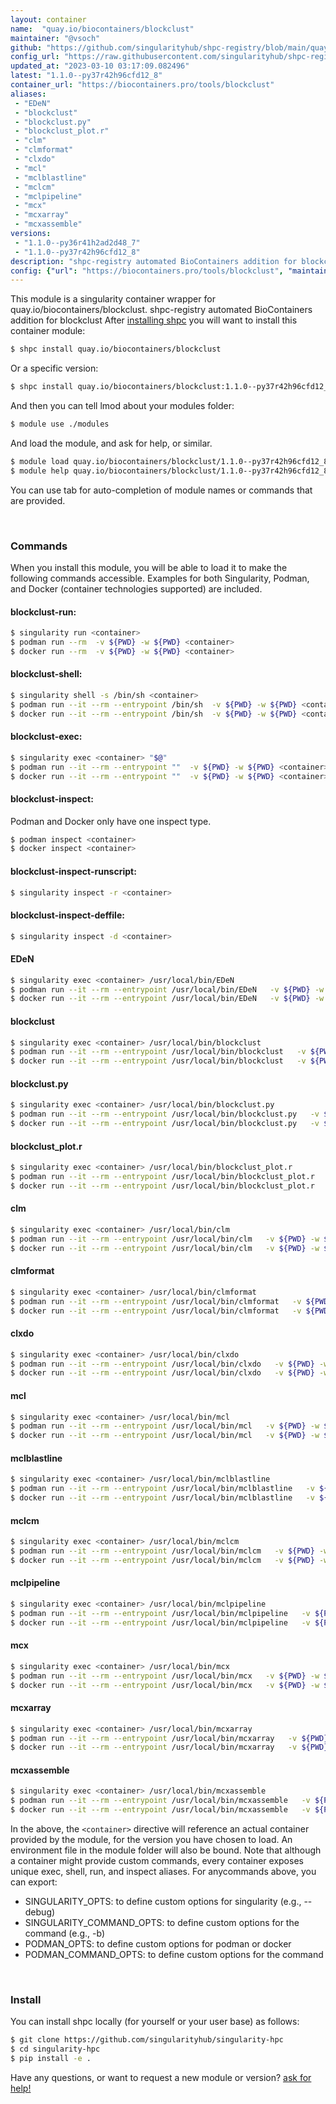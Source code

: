 ```yaml
---
layout: container
name:  "quay.io/biocontainers/blockclust"
maintainer: "@vsoch"
github: "https://github.com/singularityhub/shpc-registry/blob/main/quay.io/biocontainers/blockclust/container.yaml"
config_url: "https://raw.githubusercontent.com/singularityhub/shpc-registry/main/quay.io/biocontainers/blockclust/container.yaml"
updated_at: "2023-03-10 03:17:09.082496"
latest: "1.1.0--py37r42h96cfd12_8"
container_url: "https://biocontainers.pro/tools/blockclust"
aliases:
 - "EDeN"
 - "blockclust"
 - "blockclust.py"
 - "blockclust_plot.r"
 - "clm"
 - "clmformat"
 - "clxdo"
 - "mcl"
 - "mclblastline"
 - "mclcm"
 - "mclpipeline"
 - "mcx"
 - "mcxarray"
 - "mcxassemble"
versions:
 - "1.1.0--py36r41h2ad2d48_7"
 - "1.1.0--py37r42h96cfd12_8"
description: "shpc-registry automated BioContainers addition for blockclust"
config: {"url": "https://biocontainers.pro/tools/blockclust", "maintainer": "@vsoch", "description": "shpc-registry automated BioContainers addition for blockclust", "latest": {"1.1.0--py37r42h96cfd12_8": "sha256:9fab3b8bd584a044d5c9a40d9181852af1ffeefebcc50ba81a3dbec68c19cc0e"}, "tags": {"1.1.0--py36r41h2ad2d48_7": "sha256:2216d30f270c5e8df9ff3e8d17f2581e5814e69ce1039033c46411093f67e7e4", "1.1.0--py37r42h96cfd12_8": "sha256:9fab3b8bd584a044d5c9a40d9181852af1ffeefebcc50ba81a3dbec68c19cc0e"}, "docker": "quay.io/biocontainers/blockclust", "aliases": {"EDeN": "/usr/local/bin/EDeN", "blockclust": "/usr/local/bin/blockclust", "blockclust.py": "/usr/local/bin/blockclust.py", "blockclust_plot.r": "/usr/local/bin/blockclust_plot.r", "clm": "/usr/local/bin/clm", "clmformat": "/usr/local/bin/clmformat", "clxdo": "/usr/local/bin/clxdo", "mcl": "/usr/local/bin/mcl", "mclblastline": "/usr/local/bin/mclblastline", "mclcm": "/usr/local/bin/mclcm", "mclpipeline": "/usr/local/bin/mclpipeline", "mcx": "/usr/local/bin/mcx", "mcxarray": "/usr/local/bin/mcxarray", "mcxassemble": "/usr/local/bin/mcxassemble"}}
---
```


This module is a singularity container wrapper for quay.io/biocontainers/blockclust.
shpc-registry automated BioContainers addition for blockclust
After [installing shpc](#install) you will want to install this container module:


```bash
$ shpc install quay.io/biocontainers/blockclust
```

Or a specific version:

```bash
$ shpc install quay.io/biocontainers/blockclust:1.1.0--py37r42h96cfd12_8
```

And then you can tell lmod about your modules folder:

```bash
$ module use ./modules
```

And load the module, and ask for help, or similar.

```bash
$ module load quay.io/biocontainers/blockclust/1.1.0--py37r42h96cfd12_8
$ module help quay.io/biocontainers/blockclust/1.1.0--py37r42h96cfd12_8
```

You can use tab for auto-completion of module names or commands that are provided.

<br>

### Commands

When you install this module, you will be able to load it to make the following commands accessible.
Examples for both Singularity, Podman, and Docker (container technologies supported) are included.

#### blockclust-run:

```bash
$ singularity run <container>
$ podman run --rm  -v ${PWD} -w ${PWD} <container>
$ docker run --rm  -v ${PWD} -w ${PWD} <container>
```

#### blockclust-shell:

```bash
$ singularity shell -s /bin/sh <container>
$ podman run --it --rm --entrypoint /bin/sh  -v ${PWD} -w ${PWD} <container>
$ docker run --it --rm --entrypoint /bin/sh  -v ${PWD} -w ${PWD} <container>
```

#### blockclust-exec:

```bash
$ singularity exec <container> "$@"
$ podman run --it --rm --entrypoint ""  -v ${PWD} -w ${PWD} <container> "$@"
$ docker run --it --rm --entrypoint ""  -v ${PWD} -w ${PWD} <container> "$@"
```

#### blockclust-inspect:

Podman and Docker only have one inspect type.

```bash
$ podman inspect <container>
$ docker inspect <container>
```

#### blockclust-inspect-runscript:

```bash
$ singularity inspect -r <container>
```

#### blockclust-inspect-deffile:

```bash
$ singularity inspect -d <container>
```


#### EDeN

```bash
$ singularity exec <container> /usr/local/bin/EDeN
$ podman run --it --rm --entrypoint /usr/local/bin/EDeN   -v ${PWD} -w ${PWD} <container> -c " $@"
$ docker run --it --rm --entrypoint /usr/local/bin/EDeN   -v ${PWD} -w ${PWD} <container> -c " $@"
```


#### blockclust

```bash
$ singularity exec <container> /usr/local/bin/blockclust
$ podman run --it --rm --entrypoint /usr/local/bin/blockclust   -v ${PWD} -w ${PWD} <container> -c " $@"
$ docker run --it --rm --entrypoint /usr/local/bin/blockclust   -v ${PWD} -w ${PWD} <container> -c " $@"
```


#### blockclust.py

```bash
$ singularity exec <container> /usr/local/bin/blockclust.py
$ podman run --it --rm --entrypoint /usr/local/bin/blockclust.py   -v ${PWD} -w ${PWD} <container> -c " $@"
$ docker run --it --rm --entrypoint /usr/local/bin/blockclust.py   -v ${PWD} -w ${PWD} <container> -c " $@"
```


#### blockclust_plot.r

```bash
$ singularity exec <container> /usr/local/bin/blockclust_plot.r
$ podman run --it --rm --entrypoint /usr/local/bin/blockclust_plot.r   -v ${PWD} -w ${PWD} <container> -c " $@"
$ docker run --it --rm --entrypoint /usr/local/bin/blockclust_plot.r   -v ${PWD} -w ${PWD} <container> -c " $@"
```


#### clm

```bash
$ singularity exec <container> /usr/local/bin/clm
$ podman run --it --rm --entrypoint /usr/local/bin/clm   -v ${PWD} -w ${PWD} <container> -c " $@"
$ docker run --it --rm --entrypoint /usr/local/bin/clm   -v ${PWD} -w ${PWD} <container> -c " $@"
```


#### clmformat

```bash
$ singularity exec <container> /usr/local/bin/clmformat
$ podman run --it --rm --entrypoint /usr/local/bin/clmformat   -v ${PWD} -w ${PWD} <container> -c " $@"
$ docker run --it --rm --entrypoint /usr/local/bin/clmformat   -v ${PWD} -w ${PWD} <container> -c " $@"
```


#### clxdo

```bash
$ singularity exec <container> /usr/local/bin/clxdo
$ podman run --it --rm --entrypoint /usr/local/bin/clxdo   -v ${PWD} -w ${PWD} <container> -c " $@"
$ docker run --it --rm --entrypoint /usr/local/bin/clxdo   -v ${PWD} -w ${PWD} <container> -c " $@"
```


#### mcl

```bash
$ singularity exec <container> /usr/local/bin/mcl
$ podman run --it --rm --entrypoint /usr/local/bin/mcl   -v ${PWD} -w ${PWD} <container> -c " $@"
$ docker run --it --rm --entrypoint /usr/local/bin/mcl   -v ${PWD} -w ${PWD} <container> -c " $@"
```


#### mclblastline

```bash
$ singularity exec <container> /usr/local/bin/mclblastline
$ podman run --it --rm --entrypoint /usr/local/bin/mclblastline   -v ${PWD} -w ${PWD} <container> -c " $@"
$ docker run --it --rm --entrypoint /usr/local/bin/mclblastline   -v ${PWD} -w ${PWD} <container> -c " $@"
```


#### mclcm

```bash
$ singularity exec <container> /usr/local/bin/mclcm
$ podman run --it --rm --entrypoint /usr/local/bin/mclcm   -v ${PWD} -w ${PWD} <container> -c " $@"
$ docker run --it --rm --entrypoint /usr/local/bin/mclcm   -v ${PWD} -w ${PWD} <container> -c " $@"
```


#### mclpipeline

```bash
$ singularity exec <container> /usr/local/bin/mclpipeline
$ podman run --it --rm --entrypoint /usr/local/bin/mclpipeline   -v ${PWD} -w ${PWD} <container> -c " $@"
$ docker run --it --rm --entrypoint /usr/local/bin/mclpipeline   -v ${PWD} -w ${PWD} <container> -c " $@"
```


#### mcx

```bash
$ singularity exec <container> /usr/local/bin/mcx
$ podman run --it --rm --entrypoint /usr/local/bin/mcx   -v ${PWD} -w ${PWD} <container> -c " $@"
$ docker run --it --rm --entrypoint /usr/local/bin/mcx   -v ${PWD} -w ${PWD} <container> -c " $@"
```


#### mcxarray

```bash
$ singularity exec <container> /usr/local/bin/mcxarray
$ podman run --it --rm --entrypoint /usr/local/bin/mcxarray   -v ${PWD} -w ${PWD} <container> -c " $@"
$ docker run --it --rm --entrypoint /usr/local/bin/mcxarray   -v ${PWD} -w ${PWD} <container> -c " $@"
```


#### mcxassemble

```bash
$ singularity exec <container> /usr/local/bin/mcxassemble
$ podman run --it --rm --entrypoint /usr/local/bin/mcxassemble   -v ${PWD} -w ${PWD} <container> -c " $@"
$ docker run --it --rm --entrypoint /usr/local/bin/mcxassemble   -v ${PWD} -w ${PWD} <container> -c " $@"
```



In the above, the `<container>` directive will reference an actual container provided
by the module, for the version you have chosen to load. An environment file in the
module folder will also be bound. Note that although a container
might provide custom commands, every container exposes unique exec, shell, run, and
inspect aliases. For anycommands above, you can export:

 - SINGULARITY_OPTS: to define custom options for singularity (e.g., --debug)
 - SINGULARITY_COMMAND_OPTS: to define custom options for the command (e.g., -b)
 - PODMAN_OPTS: to define custom options for podman or docker
 - PODMAN_COMMAND_OPTS: to define custom options for the command

<br>

### Install

You can install shpc locally (for yourself or your user base) as follows:

```bash
$ git clone https://github.com/singularityhub/singularity-hpc
$ cd singularity-hpc
$ pip install -e .
```

Have any questions, or want to request a new module or version? [ask for help!](https://github.com/singularityhub/singularity-hpc/issues)